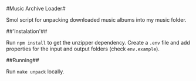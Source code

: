 #Music Archive Loader#

Smol script for unpacking downloaded music albums into my music folder.

##'Instalation'##

Run `npm install` to get the unzipper dependency.
Create a `.env` file and add properties for the input and output folders (check `env.example`).

##Running##

Run `make unpack` locally.
